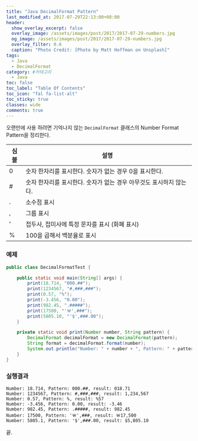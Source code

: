 ```yaml
---
title: "Java DecimalFormat Pattern"
last_modified_at: 2017-07-29T22:13:00+00:00
header:
  show_overlay_excerpt: false
  overlay_image: /assets/images/post/2017/2017-07-29-numbers.jpg
  og_image: /assets/images/post/2017/2017-07-29-numbers.jpg
  overlay_filter: 0.6
  caption: "Photo Credit: [Photo by Matt Hoffman on Unsplash]"
tags:
  - Java
  - DecimalFormat
category: #카테고리
  - Java
toc: false
toc_label: "Table Of Contents"
toc_icon: "fal fa-list-alt"
toc_sticky: true
classes: wide
comments: true
---
```



오랜만에 사용 하려면 기억나지 않는 `DecimalFormat` 클래스의 Number Format Pattern을 정리한다.

| **심볼** | **설명**                                                     |
| -------- | ------------------------------------------------------------ |
| 0        | 숫자 한자리를 표시한다. 숫자가 없는 경우 0을 표시한다.       |
| #        | 숫자 한자리를 표시한다. 숫자가 없는 경우 아무것도 표시하지 않는다. |
| .        | 소수점 표시                                                  |
| ,        | 그룹 표시                                                    |
| '        | 접두사, 접미사에 특정 문자를 표시 (화폐 표시)                |
| %        | 100을 곱해서 백분율로 표시                                   |

### 예제

```java
public class DecimalFormatTest {

    public static void main(String[] args) {
        print(18.714, "000.##");
        print(1234567, "#,###,###");
        print(0.57, "%");
        print(-3.456, "0.00");
        print(982.45, ".#####");
        print(17500, "'￦',###");
        print(5805.10, "'$',###.00");
    }

    private static void print(Number number, String pattern) {
        DecimalFormat decimalFormat = new DecimalFormat(pattern);
        String format = decimalFormat.format(number);
        System.out.println("Number: " + number + ", Pattern: " + pattern + ", result: " + format);
    }
}
```
### 실행결과
```
Number: 18.714, Pattern: 000.##, result: 018.71
Number: 1234567, Pattern: #,###,###, result: 1,234,567
Number: 0.57, Pattern: %, result: %57
Number: -3.456, Pattern: 0.00, result: -3.46
Number: 982.45, Pattern: .#####, result: 982.45
Number: 17500, Pattern: '￦',###, result: ￦17,500
Number: 5805.1, Pattern: '$',###.00, result: $5,805.10
```

끝.